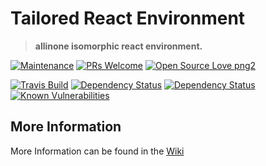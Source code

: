 # Tailored React Environment
> **allinone isomorphic react environment.**

[![Maintenance][maintenance-img]][maintenance-url]
[![PRs Welcome][pr-welcome]](http://makeapullrequest.com)
[![Open Source Love png2](https://badges.frapsoft.com/os/v2/open-source.png?v=103)](https://github.com/ellerbrock/open-source-badges/)  

[![Travis Build][travis-img]][travis-url]
[![Dependency Status][david-prod-img]][david-prod-url]
[![Dependency Status][david-dev-img]][david-dev-url] [![Known Vulnerabilities][snyk-img]][snyk-url]   

## More Information  

More Information can be found in the [Wiki](https://github.com/DoubleU23/tailored-react-env/wiki/)  

[maintenance-img]: https://img.shields.io/badge/Maintained%3F-yes-green.svg
[maintenance-url]: https://GitHub.com/Doubleu23/tailored-react-env/graphs/commit-activity

[snyk-img]: https://snyk.io/test/github/doubleu23/tailored-react-env/badge.svg
[snyk-url]: https://snyk.io/test/github/doubleu23/tailored-react-env

[travis-img]: https://api.travis-ci.org/DoubleU23/tailored-react-env.svg?branch=master
[travis-url]: https://travis-ci.org/DoubleU23/tailored-react-env

[david-dev-img]: https://david-dm.org/doubleu23/tailored-react-env/dev-status.svg
[david-dev-url]: https://david-dm.org/doubleu23/tailored-react-env?type=dev

[david-prod-img]: https://david-dm.org/doubleu23/tailored-react-env.svg
[david-prod-url]: https://david-dm.org/doubleu23/tailored-react-env

[pr-welcome]: https://img.shields.io/badge/PRs-welcome-brightgreen.svg?style=flat-square
